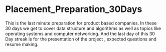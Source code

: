 # Placement_Preparation_30Days
This is the last minute preparation for product based companies.
In these 30 days we get to cover data structure and algorithms as well as topics like operating systems and computer networking.
And the last day of this 30 Day streak is for the presentation of the project , expected questions and resume making.  
